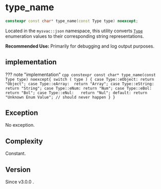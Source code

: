 # **type_name**

```cpp
constexpr const char* type_name(const Type type) noexcept;
```

Located in the `mysvac::json` namespace, this utility converts [`Type`](./Type.md) enumeration values to their corresponding string representations.

**Recommended Use:** Primarily for debugging and log output purposes.

## implementation

??? note "implementation"
    ```cpp
    constexpr const char* type_name(const Type type) noexcept{
        switch ( type ) {
            case Type::eObject: return "Object";
            case Type::eArray:  return "Array";
            case Type::eString: return "String";
            case Type::eNum: return "Num";
            case Type::eBol:   return "Bol";
            case Type::eNul:   return "Nul";
            default: return "Unknown Enum Value"; // should never happen
        }
    }
    ```

## Exception

No exception.

## Complexity

Constant.

## Version

Since v3.0.0 .


